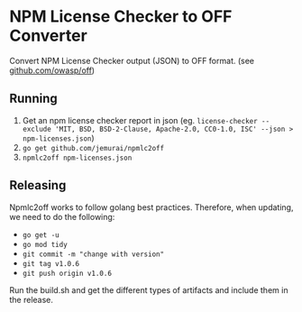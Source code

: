 # NPM License Checker to OFF Converter

Convert NPM License Checker output (JSON) to OFF format. (see [github.com/owasp/off](https://github.com/owasp/off))

## Running

1. Get an npm license checker report in json (eg. `license-checker --exclude 'MIT, BSD, BSD-2-Clause, Apache-2.0, CC0-1.0, ISC' --json > npm-licenses.json`)
1. `go get github.com/jemurai/npmlc2off`
1. `npmlc2off npm-licenses.json`

## Releasing

Npmlc2off works to follow golang best practices.  Therefore, when updating, we need to do the following:

- `go get -u` 
- `go mod tidy`
- `git commit -m "change with version"`
- `git tag v1.0.6`
- `git push origin v1.0.6`

Run the build.sh and get the different types of artifacts and include them in the release.
